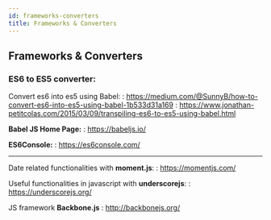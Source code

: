 ```yaml
---
id: frameworks-converters
title: Frameworks & Converters
---
```


## Frameworks & Converters

### ES6 to ES5 converter:

Convert es6 into es5 using Babel:
:   https://medium.com/@SunnyB/how-to-convert-es6-into-es5-using-babel-1b533d31a169
:   https://www.jonathan-petitcolas.com/2015/03/09/transpiling-es6-to-es5-using-babel.html


**Babel JS Home Page:**
:   https://babeljs.io/

**ES6Console:** 
:   https://es6console.com/

---

Date related functionalities with **moment.js**:
:   https://momentjs.com/


Useful functionalities in javascript with **underscorejs**:
:   https://underscorejs.org/


JS framework **Backbone.js**
:   http://backbonejs.org/

